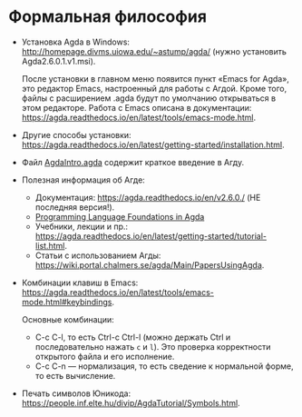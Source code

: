 # Формальная философия

- Установка Agda в Windows: http://homepage.divms.uiowa.edu/~astump/agda/
  (нужно установить Agda2.6.0.1.v1.msi).  
  
  После установки в главном меню появится пункт «Emacs for Agda», это
  редактор Emacs, настроенный для работы с Агдой. Кроме того, файлы с
  расширением .agda будут по умолчанию открываться в этом редакторе. Работа
  с Emacs описана в документации:
  https://agda.readthedocs.io/en/latest/tools/emacs-mode.html.
- Другие способы установки:
  https://agda.readthedocs.io/en/latest/getting-started/installation.html.
- Файл
  [AgdaIntro.agda](https://github.com/odomanov/formal-philosophy/blob/main/AgdaIntro.agda)
  содержит краткое введение в Агду.
- Полезная информация об Агде:
    - Документация: https://agda.readthedocs.io/en/v2.6.0./ (НЕ
      последняя версия!).
    - [Programming Language Foundations in Agda](https://plfa.github.io/)
    - Учебники, лекции и пр.:
      https://agda.readthedocs.io/en/latest/getting-started/tutorial-list.html.
    - Статьи с использованием Агды:
      https://wiki.portal.chalmers.se/agda/Main/PapersUsingAgda.
- Комбинации клавиш в Emacs:
  https://agda.readthedocs.io/en/latest/tools/emacs-mode.html#keybindings.
  
  Основные комбинации: 
    - C-c C-l, то есть Ctrl-c Ctrl-l (можно держать Ctrl и последовательно
      нажать `c` и `l`). Это проверка корректности открытого файла и
      его исполнение.
    - C-c C-n — нормализация, то есть сведение к нормальной форме, то
      есть вычисление.
- Печать символов Юникода:
  https://people.inf.elte.hu/divip/AgdaTutorial/Symbols.html.
